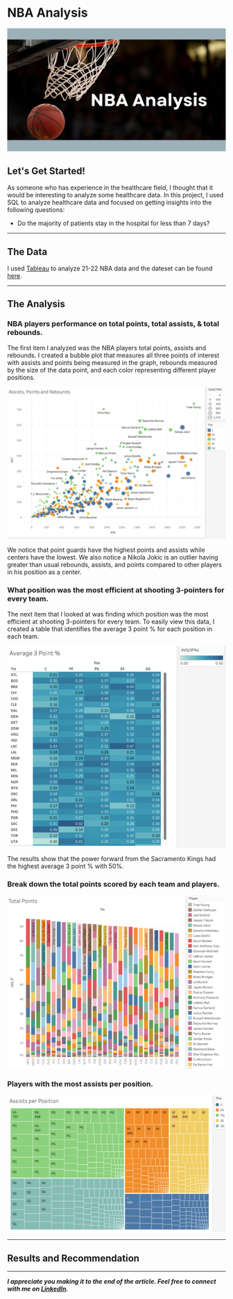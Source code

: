 # NBA Analysis

<img src="images/NBA_Analysis_cover.png"/>

## Let's Get Started!

As someone who has experience in the healthcare field, I thought that it would be interesting to analyze some healthcare data. In this project, I used SQL to analyze healthcare data and focused on getting insights into the following questions:

  - Do the majority of patients stay in the hospital for less than 7 days?


---

## The Data
I used [Tableau](https://public.tableau.com/app/profile/julio.espinoza/viz/21-22NBAAnalysis/21-22NBAAnalysis) to analyze 21-22 NBA data and the dateset can be found [here](https://www.basketball-reference.com/leagues/NBA_2022_totals.html).


---

## The Analysis
 
### NBA players performance on total points, total assists, & total rebounds. 

The first item I analyzed was the NBA players total points, assists and rebounds. I created a bubble plot that measures all three points of interest with assists and points being measured in the graph, rebounds measured by the size of the data point, and each color representing different player positions. 


<img src="images/NBA_Analysis_bubble.png"/>


We notice that point guards have the highest points and assists while centers have the lowest. We also notice a Nikola Jokic is an outlier having greater than usual rebounds, assists, and points compared to other players in his position as a center. 


### What position was the most efficient at shooting 3-pointers for every team.

The next item that I looked at was finding which position was the most efficient at shooting 3-pointers for every team. To easily view this data, I created a table that identifies the average 3 point % for each position in each team.

<img src="images/NBA_Analysis_heatmap.png"/>


The results show that the power forward from the Sacramento Kings had the highest average 3 point % with 50%. 


### Break down the total points scored by each team and players.



<img src="images/NBA_Analysis_barchart.png"/>




### Players with the most assists per position.



<img src="images/NBA_Analysis_treemap.png"/>




---

## Results and Recommendation



---

***I appreciate you making it to the end of the article. Feel free to connect with me on [LinkedIn](https://www.linkedin.com/in/jbespinoza/).***
